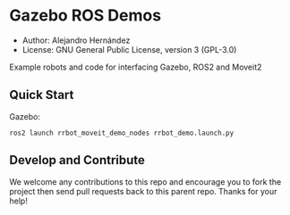 # Gazebo ROS Demos

* Author: Alejandro Hernández
* License: GNU General Public License, version 3 (GPL-3.0)

Example robots and code for interfacing Gazebo, ROS2 and Moveit2

## Quick Start

Gazebo:

    ros2 launch rrbot_moveit_demo_nodes rrbot_demo.launch.py

## Develop and Contribute

We welcome any contributions to this repo and encourage you to fork the project then send pull requests back to this parent repo. Thanks for your help!

